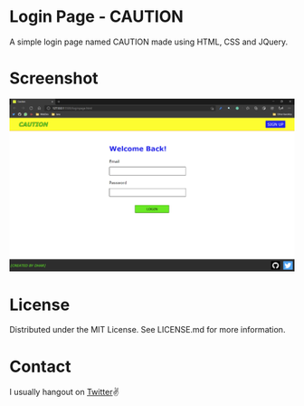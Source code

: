 # Login Page - CAUTION
A simple login page named CAUTION made using HTML, CSS and JQuery.
# Screenshot
![Screenshot](assets/caution.PNG)
# License
Distributed under the MIT License. See LICENSE.md for more information.
# Contact
I usually hangout on [Twitter](https://twitter.com/Lemondust_)✌